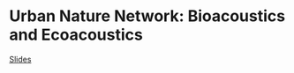# Urban Nature Network: Bioacoustics and Ecoacoustics

[Slides](/talks/2025-UrbanNatureNetwork.pptx)
